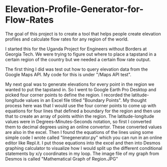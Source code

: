 # Elevation-Profile-Generator-for-Flow-Rates
The goal of this project is to create a tool that helps people create elevation profiles and calculate flow rates for any region of the world.

I started this for the Uganda Project for Engineers without Borders at Georgia Tech. We were trying to figure out where to place a tapstand in a certain region of the country but we needed a certain flow rate output.

The first thing I did was test out how to query elevation data from the Google Maps API.
My code for this is under "/Maps API test".

My next goal was to generate elevations for every point in the region we wanted to put the tapstand in. 
So I went to Google Earth Pro Desktop and picked four corner points to define the region.
I recorded the latitude-longitude values in an Excel file titled "Boundary Points".
My thought process here was that I would use the four corner points to come up with equations for four lines that defined a boundary for the region and then use that to create an array of points within the region.
The latitude-longitude values were in Degrees-Minutes-Seconds notation, so first I converted them to decimal degrees using an online convertor.
These converted values are also in the excel.
Then I found the equations of the lines using some simple code I wrote called "linegenerator.py" which you can run in an online editor like Repl.it.
I put those equations into the excel and then into Desmos graphing calculator to visualize how I would split up the different conditional statements by x/y coordinates in my loop.
The image file of my graph from Desmos is called "Mathematical Graph of Region.JPG"
